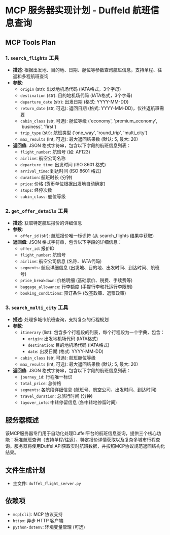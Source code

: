 # MCP 服务器实现计划 - Duffeld 航班信息查询

## MCP Tools Plan

### 1. `search_flights` 工具
- **描述**: 根据出发地、目的地、日期、舱位等参数查询航班信息，支持单程、往返和多程航班查询
- **参数**:
  - `origin` (str): 出发地机场代码 (IATA格式，3个字母)
  - `destination` (str): 目的地机场代码 (IATA格式，3个字母)
  - `departure_date` (str): 出发日期 (格式: YYYY-MM-DD)
  - `return_date` (str, 可选): 返回日期 (格式: YYYY-MM-DD)，仅往返航班需要
  - `cabin_class` (str, 可选): 舱位等级 ('economy', 'premium_economy', 'business', 'first')
  - `trip_type` (str): 航班类型 ('one_way', 'round_trip', 'multi_city')
  - `max_results` (int, 可选): 最大返回结果数 (默认: 5, 最大: 20)
- **返回值**: JSON 格式字符串，包含以下字段的航班信息列表：
  - `flight_number`: 航班号 (如: AF123)
  - `airline`: 航空公司名称
  - `departure_time`: 出发时间 (ISO 8601 格式)
  - `arrival_time`: 到达时间 (ISO 8601 格式)
  - `duration`: 航班时长 (分钟)
  - `price`: 价格 (货币单位根据出发地自动确定)
  - `stops`: 经停次数
  - `cabin_class`: 舱位等级

### 2. `get_offer_details` 工具
- **描述**: 获取特定航班报价的详细信息
- **参数**:
  - `offer_id` (str): 航班报价唯一标识符 (从 search_flights 结果中获取)
- **返回值**: JSON 格式字符串，包含以下字段的详细信息：
  - `offer_id`: 报价ID
  - `flight_number`: 航班号
  - `airline`: 航空公司信息 (名称、IATA代码)
  - `segments`: 航段详细信息 (出发地、目的地、出发时间、到达时间、航班号)
  - `price_breakdown`: 价格明细 (基础票价、税费、手续费等)
  - `baggage_allowance`: 行李额度 (手提行李和托运行李限制)
  - `booking_conditions`: 预订条件 (改签政策、退票政策)

### 3. `search_multi_city` 工具
- **描述**: 处理多城市航班查询，支持复杂的行程规划
- **参数**:
  - `itinerary` (list): 包含多个行程段的列表，每个行程段为一个字典，包含：
    - `origin`: 出发地机场代码 (IATA格式)
    - `destination`: 目的地机场代码 (IATA格式)
    - `date`: 出发日期 (格式: YYYY-MM-DD)
  - `cabin_class` (str, 可选): 航班舱位等级
  - `max_results` (int, 可选): 最大返回结果数 (默认: 5, 最大: 20)
- **返回值**: JSON 格式字符串，包含以下字段的航班信息列表：
  - `journey_id`: 行程唯一标识
  - `total_price`: 总价格
  - `segments`: 各航段详细信息 (航班号、航空公司、出发时间、到达时间)
  - `travel_duration`: 总旅行时间 (分钟)
  - `layover_info`: 中转停留信息 (各中转地停留时间)

## 服务器概述
该MCP服务器专门用于自动化处理Duffel平台的航班信息查询，提供三个核心功能：标准航班查询（支持单程/往返）、特定报价详情获取以及复杂多城市行程查询。服务器将使用Duffel API获取实时航班数据，并按照MCP协议规范返回结构化结果。

## 文件生成计划
- 主文件: `duffel_flight_server.py`

## 依赖项
- `mcp[cli]`: MCP 协议支持
- `httpx`: 异步 HTTP 客户端
- `python-dotenv`: 环境变量管理 (可选)